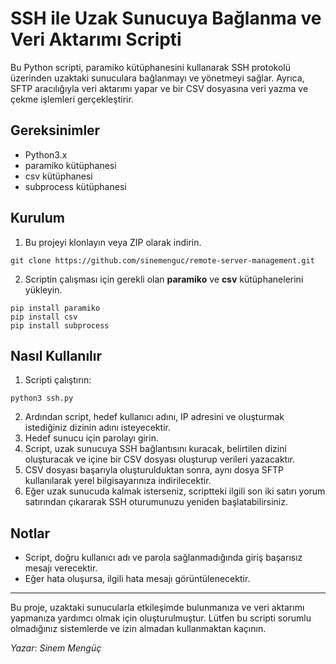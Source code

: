 # SSH ile Uzak Sunucuya Bağlanma ve Veri Aktarımı Scripti

Bu Python scripti, paramiko kütüphanesini kullanarak SSH protokolü üzerinden uzaktaki sunuculara bağlanmayı ve yönetmeyi sağlar.
Ayrıca, SFTP aracılığıyla veri aktarımı yapar ve bir CSV dosyasına veri yazma ve çekme işlemleri gerçekleştirir.

## Gereksinimler
+ Python3.x
+ paramiko kütüphanesi
+ csv kütüphanesi
+ subprocess kütüphanesi
## Kurulum
1. Bu projeyi klonlayın veya ZIP olarak indirin.
```
git clone https://github.com/sinemenguc/remote-server-management.git
```
2. Scriptin çalışması için gerekli olan **paramiko** ve **csv** kütüphanelerini yükleyin.
```
pip install paramiko
pip install csv
pip install subprocess
``` 
## Nasıl Kullanılır
1. Scripti çalıştırın:
```
python3 ssh.py
```
2. Ardından script, hedef kullanıcı adını, IP adresini ve oluşturmak istediğiniz dizinin adını isteyecektir.
3. Hedef sunucu için parolayı girin.
4. Script, uzak sunucuya SSH bağlantısını kuracak, belirtilen dizini oluşturacak ve içine bir CSV dosyası oluşturup verileri yazacaktır.
5. CSV dosyası başarıyla oluşturulduktan sonra, aynı dosya SFTP kullanılarak yerel bilgisayarınıza indirilecektir.
6. Eğer uzak sunucuda kalmak isterseniz, scriptteki ilgili son iki satırı yorum satırından çıkararak SSH oturumunuzu yeniden başlatabilirsiniz.

## Notlar
+ Script, doğru kullanıcı adı ve parola sağlanmadığında giriş başarısız mesajı verecektir.
+ Eğer hata oluşursa, ilgili hata mesajı görüntülenecektir.
---
Bu proje, uzaktaki sunucularla etkileşimde bulunmanıza ve veri aktarımı yapmanıza yardımcı olmak için oluşturulmuştur. Lütfen bu scripti sorumlu olmadığınız sistemlerde ve izin almadan kullanmaktan kaçının.

*Yazar*: *Sinem Mengüç*
